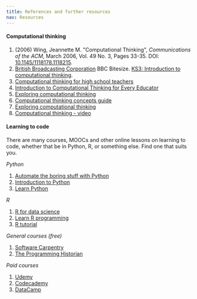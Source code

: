 ```yaml
---
title: References and further resources
nav: Resources
---
```


#### Computational thinking

1. (2006) Wing, Jeannette M. "Computational Thinking", *Communications of the ACM*, March 2006, Vol. 49 No. 3, Pages 33-35. DOI: [10.1145/1118178.1118215](https://dx.doi.org/10.1145/1118178.1118215).
2. [British Broadcasting Corporation](https://www.bbc.com/) BBC Bitesize. [KS3: Introduction to computational thinking](https://www.bbc.com/bitesize/guides/zp92mp3/revision/1).
3. [Computational thinking for high school teachers](https://ctpdonline.org/)
4. [Introduction to Computational Thinking for Every Educator](https://www.iste.org/professional-development/iste-u/computational-thinking)
5. [Exploring computational thinking](https://learn.iste.org/d2l/lor/search/search_results.d2l?ou=6606&lrepos=1006)
6. [Computational thinking concepts guide](https://docs.google.com/document/d/1Hyb2WKJrjT7TeZ2ATq6gsBhkQjSZwTH-xfpVMFEn2F8/edit)
7. [Exploring computational thinking](https://edu.google.com/resources/programs/exploring-computational-thinking/)
8. [Computational thinking - video](https://www.youtube.com/watch?v=dHWmnayy8MY)

#### Learning to code

There are many courses, MOOCs and other online lessons on learning to code, whether that be in Python, R, or something else. Find one that suits you.

*Python*

1. [Automate the boring stuff with Python](https://automatetheboringstuff.com/)
2. [Introduction to Python](https://docs.google.com/document/d/1T_hp4D2p99mn9xLDwVfhK_OfGQuGaNtWY0eu1kqulEA/edit)
3. [Learn Python](https://www.w3schools.com/python/)

*R*

1. [R for data science](https://r4ds.had.co.nz/introduction.html)
2. [Learn R programming](https://learn-r.org/)
3. [R tutorial](https://www.w3schools.com/r/default.asp)


*General courses (free)*

1. [Software Carpentry](https://software-carpentry.org/)
2. [The Programming Historian](https://programminghistorian.org/)

*Paid courses*

1. [Udemy](https://www.udemy.com/)
2. [Codecademy](https://www.codecademy.com/)
3. [DataCamp](https://www.datacamp.com/)
